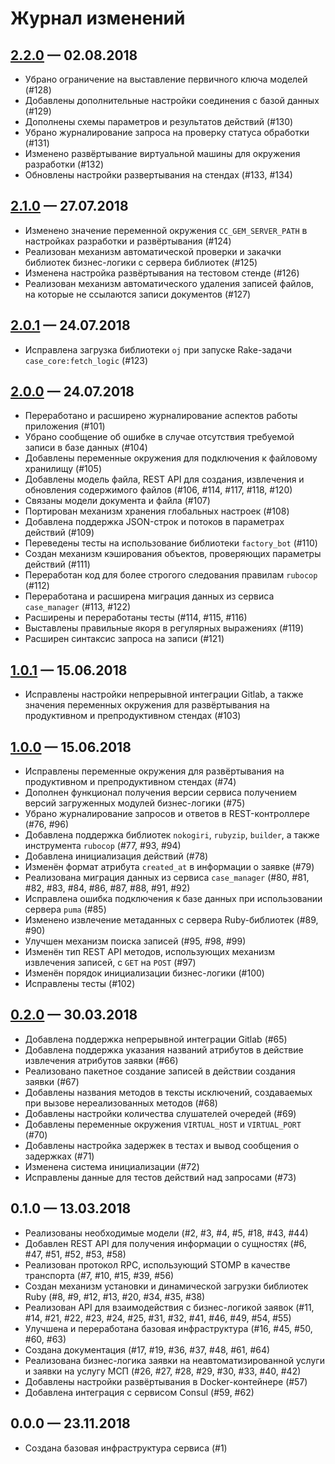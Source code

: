 # Журнал изменений

## [2.2.0] — 02.08.2018

-   Убрано ограничение на выставление первичного ключа моделей (#128)
-   Добавлены дополнительные настройки соединения с базой данных (#129)
-   Дополнены схемы параметров и результатов действий (#130)
-   Убрано журналирование запроса на проверку статуса обработки (#131)
-   Изменено развёртывание виртуальной машины для окружения разработки (#132)
-   Обновлены настройки развертывания на стендах (#133, #134)

## [2.1.0] — 27.07.2018

-   Изменено значение переменной окружения `CC_GEM_SERVER_PATH` в настройках
    разработки и развёртывания (#124)
-   Реализован механизм автоматической проверки и закачки библиотек
    бизнес-логики с сервера библиотек (#125)
-   Изменена настройка развёртывания на тестовом стенде (#126)
-   Реализован механизм автоматического удаления записей файлов, на которые не
    ссылаются записи документов (#127)

## [2.0.1] — 24.07.2018

-   Исправлена загрузка библиотеки `oj` при запуске Rake-задачи
    `case_core:fetch_logic` (#123)

## [2.0.0] — 24.07.2018

-   Переработано и расширено журналирование аспектов работы приложения (#101)
-   Убрано сообщение об ошибке в случае отсутствия требуемой записи в базе
    данных (#104)
-   Добавлены переменные окружения для подключения к файловому хранилищу (#105)
-   Добавлены модель файла, REST API для создания, извлечения и
    обновления содержимого файлов (#106, #114, #117, #118, #120)
-   Связаны модели документа и файла (#107)
-   Портирован механизм хранения глобальных настроек (#108)
-   Добавлена поддержка JSON-строк и потоков в параметрах действий (#109)
-   Переведены тесты на использование библиотеки `factory_bot` (#110)
-   Создан механизм кэширования объектов, проверяющих параметры действий (#111)
-   Переработан код для более строгого следования правилам `rubocop` (#112)
-   Переработана и расширена миграция данных из сервиса `case_manager` (#113,
    #122)
-   Расширены и переработаны тесты (#114, #115, #116)
-   Выставлены правильные якоря в регулярных выражениях (#119)
-   Расширен синтаксис запроса на записи (#121)

## [1.0.1] — 15.06.2018

-   Исправлены настройки непрерывной интеграции Gitlab, а также значения
    переменных окружения для развёртывания на продуктивном и препродуктивном
    стендах (#103)

## [1.0.0] — 15.06.2018

-   Исправлены переменные окружения для развёртывания на продуктивном и
    препродуктивном стендах (#74)
-   Дополнен функционал получения версии сервиса получением версий загруженных
    модулей бизнес-логики (#75)
-   Убрано журналирование запросов и ответов в REST-контроллере (#76, #96)
-   Добавлена поддержка библиотек `nokogiri`, `rubyzip`, `builder`, а также
    инструмента `rubocop` (#77, #93, #94)
-   Добавлена инициализация действий (#78)
-   Изменён формат атрибута `created_at` в информации о заявке (#79)
-   Реализована миграция данных из сервиса `case_manager` (#80, #81, #82, #83,
    #84, #86, #87, #88, #91, #92)
-   Исправлена ошибка подключения к базе данных при использовании сервера
    `puma` (#85)
-   Изменено извлечение метаданных с сервера Ruby-библиотек (#89, #90)
-   Улучшен механизм поиска записей (#95, #98, #99)
-   Изменён тип REST API методов, использующих механизм извлечения записей, с
    `GET` на `POST` (#97)
-   Изменён порядок инициализации бизнес-логики (#100)
-   Исправлены тесты (#102)

## [0.2.0] — 30.03.2018

-   Добавлена поддержка непрерывной интеграции Gitlab (#65)
-   Добавлена поддержка указания названий атрибутов в действие извлечения
    атрибутов заявки (#66)
-   Реализовано пакетное создание записей в действии создания заявки (#67)
-   Добавлены названия методов в тексты исключений, создаваемых при вызове
    нереализованных методов (#68)
-   Добавлены настройки количества слушателей очередей (#69)
-   Добавлены переменные окружения `VIRTUAL_HOST` и `VIRTUAL_PORT` (#70)
-   Добавлены настройка задержек в тестах и вывод сообщения о задержках (#71)
-   Изменена система инициализации (#72)
-   Исправлены данные для тестов действий над запросами (#73)

## 0.1.0 — 13.03.2018

-   Реализованы необходимые модели (#2, #3, #4, #5, #18, #43, #44)
-   Добавлен REST API для получения информации о сущностях (#6, #47, #51, #52,
    #53, #58)
-   Реализован протокол RPC, использующий STOMP в качестве транспорта (#7, #10,
    #15, #39, #56)
-   Создан механизм установки и динамической загрузки библиотек Ruby (#8, #9,
    #12, #13, #20, #34, #35, #38)
-   Реализован API для взаимодействия с бизнес-логикой заявок (#11, #14, #21,
    #22, #23, #24, #25, #31, #32, #41, #46, #49, #54, #55)
-   Улучшена и переработана базовая инфраструктура (#16, #45, #50, #60, #63)
-   Создана документация (#17, #19, #36, #37, #48, #61, #64)
-   Реализована бизнес-логика заявки на неавтоматизированной услуги и заявки на
    услугу МСП (#26, #27, #28, #29, #30, #33, #40, #42)
-   Добавлены настройки развёртывания в Docker-контейнере (#57)
-   Добавлена интеграция с сервисом Consul (#59, #62)

## 0.0.0 — 23.11.2018

-   Создана базовая инфраструктура сервиса (#1)

[2.2.0]: http://gitlab.it.vm/microservices/case_core/compare/2.1.0...2.2.0
[2.1.0]: http://gitlab.it.vm/microservices/case_core/compare/2.0.1...2.1.0
[2.0.1]: http://gitlab.it.vm/microservices/case_core/compare/2.0.0...2.0.1
[2.0.0]: http://gitlab.it.vm/microservices/case_core/compare/1.0.1...2.0.0
[1.0.1]: http://gitlab.it.vm/microservices/case_core/compare/1.0.0...1.0.1
[1.0.0]: http://gitlab.it.vm/microservices/case_core/compare/0.2.0...1.0.0
[0.2.0]: http://gitlab.it.vm/microservices/case_core/compare/0.1.0...0.2.0
[0.1.0]: http://gitlab.it.vm/microservices/case_core/compare/a6ec92ba0992843fefc765032871239ed5e139a9...0.1.0
